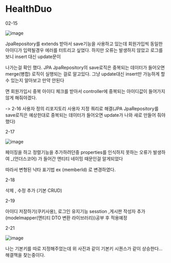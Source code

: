 # HealthDuo

02-15

![image](https://user-images.githubusercontent.com/90680271/154027428-206423c1-c0ab-489c-985c-bb818463d260.png)

JpaRepository를 extends 받아서 save기능을 사용하고 있는데 회원가입씩 동일한 아이디가 입력될경우 에러를 터트리고 싶었다. 하지만 오류는 발생하지 않았고 로그를 보니 insert 대신 update문이

나가는걸 확인 했다. JPA JpaRepository의 save로직은 중복되는 데이터가 들어오면 merge(병합) 로직이 실행되는 걸로 알고있다. 그냥 update대신 insert만 가능하게 할 수 있는지 알아보고 만약 안된다

면 회원가입시 중복 아이디 체크를 받아서 controller에 중복되는 아이디값이 들어가지 않게 해줘야겠다. 


-> 2-16 사용자 정의 리포지토리 사용자 지정 쿼리로 해결(JPA JpaRepository를 save로직은 예상한대로 중복되는 데이터가 들어오면 update가 나와 새로 만들어 줘야 했다)


2-17


![image](https://user-images.githubusercontent.com/90680271/154434991-d5a04c6c-9357-4f7e-9e5e-5882eb47acb2.png)


페이징을 하고 정렬기능을 추가하려던중 properties를 인식하지 못하는 오류가 발생하여 _(언더스코어) 가 들어간 앤티티 네이밍 때문인걸 알게되었다


따라서  변형된 낙타 표기법 ex (memberId) 로 변경하였다.

2-18 


삭제 , 수정 추가 (기본 CRUD)


2-19 

아이디 저장하기(쿠키사용), 로그인 유지기능 sesstion ,게시판 작성자 추가(modelmapper(앤티티 DTO 변환 라이브러리))공부 후 적용예정


2-21


![image](https://user-images.githubusercontent.com/90680271/154938248-db007cd3-6fe8-4158-9bb8-5d266d5a2e66.png)


나는 기본키를 따로 지정해주었는데 위 사진과 같이 기본키 시퀀스가 같이 상승한다... 해결책을 찾는중이다.

